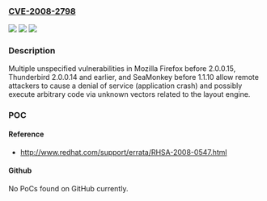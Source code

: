 ### [CVE-2008-2798](https://cve.mitre.org/cgi-bin/cvename.cgi?name=CVE-2008-2798)
![](https://img.shields.io/static/v1?label=Product&message=n%2Fa&color=blue)
![](https://img.shields.io/static/v1?label=Version&message=n%2Fa&color=blue)
![](https://img.shields.io/static/v1?label=Vulnerability&message=n%2Fa&color=brighgreen)

### Description

Multiple unspecified vulnerabilities in Mozilla Firefox before 2.0.0.15, Thunderbird 2.0.0.14 and earlier, and SeaMonkey before 1.1.10 allow remote attackers to cause a denial of service (application crash) and possibly execute arbitrary code via unknown vectors related to the layout engine.

### POC

#### Reference
- http://www.redhat.com/support/errata/RHSA-2008-0547.html

#### Github
No PoCs found on GitHub currently.

